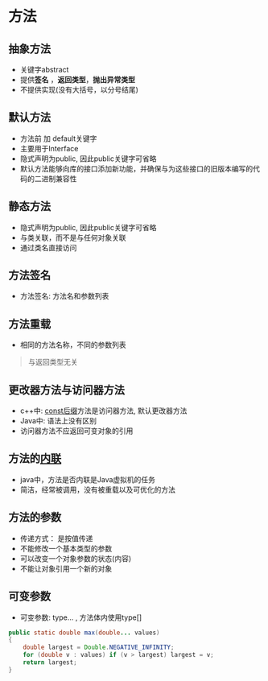 # 方法

## 抽象方法

- 关键字abstract
- 提供**签名** ，**返回类型**，**抛出异常类型**
- 不提供实现(没有大括号，以分号结尾)

## 默认方法

- 方法前 加 default关键字
- 主要用于Interface
- 隐式声明为public, 因此public关键字可省略
- 默认方法能够向库的接口添加新功能，并确保与为这些接口的旧版本编写的代码的二进制兼容性

## 静态方法

- 隐式声明为public, 因此public关键字可省略
- 与类关联，而不是与任何对象关联
- 通过类名直接访问

## 方法签名

- 方法签名: 方法名和参数列表

## 方法重载

- 相同的方法名称，不同的参数列表

> 与返回类型无关

## 更改器方法与访问器方法

- c++中: [const后缀]()方法是访问器方法, 默认更改器方法
- Java中: 语法上没有区别
- 访问器方法不应返回可变对象的引用

## 方法的[内联](c++_Inline_Function.md)

- java中，方法是否内联是Java虚拟机的任务
- 简洁，经常被调用，没有被重载以及可优化的方法

## 方法的参数

- 传递方式： 是按值传递
- 不能修改一个基本类型的参数
- 可以改变一个对象参数的状态(内容)
- 不能让对象引用一个新的对象

## 可变参数

- 可变参数: type... , 方法体内使用type[] 

```java
public static double max(double... values)
{
    double largest = Double.NEGATIVE_INFINITY;
    for (double v : values) if (v > largest) largest = v;
    return largest;
}
```
